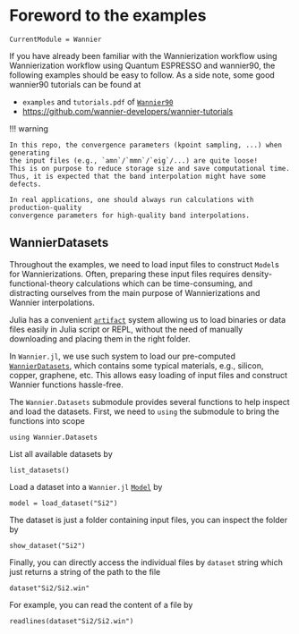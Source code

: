 # Foreword to the examples

```@meta
CurrentModule = Wannier
```

If you have already been familiar with the Wannierization workflow using
Wannierization workflow using Quantum ESPRESSO and wannier90, the following
examples should be easy to follow.
As a side note, some good wannier90 tutorials can be found at

- `examples` and `tutorials.pdf` of [`Wannier90`](https://github.com/wannier-developers/wannier90/tree/develop/examples)
- <https://github.com/wannier-developers/wannier-tutorials>

!!! warning

    In this repo, the convergence parameters (kpoint sampling, ...) when generating
    the input files (e.g., `amn`/`mmn`/`eig`/...) are quite loose!
    This is on purpose to reduce storage size and save computational time.
    Thus, it is expected that the band interpolation might have some defects.

    In real applications, one should always run calculations with production-quality
    convergence parameters for high-quality band interpolations.

## WannierDatasets

Throughout the examples, we need to load input files to construct `Model`s for
Wannierizations.
Often, preparing these input files requires density-functional-theory
calculations which can be time-consuming, and distracting ourselves from
the main purpose of Wannierizations and Wannier interpolations.

Julia has a convenient [`artifact`](https://pkgdocs.julialang.org/v1/artifacts/)
system allowing us to load binaries or data files easily in Julia script or REPL,
without the need of manually downloading and placing them in the right folder.

In `Wannier.jl`, we use such system to load our pre-computed
[`WannierDatasets`](https://github.com/qiaojunfeng/WannierDatasets), which
contains some typical materials, e.g., silicon, copper, graphene, etc.
This allows easy loading of input files and construct Wannier functions hassle-free.

The `Wannier.Datasets` submodule provides several functions to help inspect and
load the datasets.
First, we need to `using` the submodule to bring the functions into scope

```@repl intro_datasets
using Wannier.Datasets
```

List all available datasets by

```@repl intro_datasets
list_datasets()
```

Load a dataset into a `Wannier.jl` [`Model`](@ref) by

```@repl intro_datasets
model = load_dataset("Si2")
```

The dataset is just a folder containing input files, you can inspect the folder by

```@repl intro_datasets
show_dataset("Si2")
```

Finally, you can directly access the individual files by `dataset` string
which just returns a string of the path to the file
```@repl intro_datasets
dataset"Si2/Si2.win"
```

For example, you can read the content of a file by
```@repl intro_datasets
readlines(dataset"Si2/Si2.win")
```
